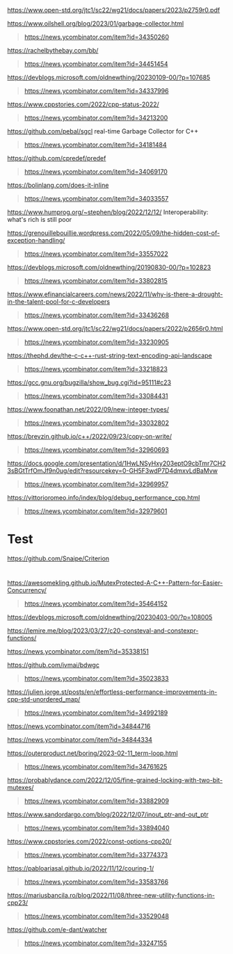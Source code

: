 https://www.open-std.org/jtc1/sc22/wg21/docs/papers/2023/p2759r0.pdf

https://www.oilshell.org/blog/2023/01/garbage-collector.html
> https://news.ycombinator.com/item?id=34350260

https://rachelbythebay.com/bb/
> https://news.ycombinator.com/item?id=34451454

https://devblogs.microsoft.com/oldnewthing/20230109-00/?p=107685
> https://news.ycombinator.com/item?id=34337996

https://www.cppstories.com/2022/cpp-status-2022/
> https://news.ycombinator.com/item?id=34213200

https://github.com/pebal/sgcl real-time Garbage Collector for C++
> https://news.ycombinator.com/item?id=34181484

https://github.com/cpredef/predef
> https://news.ycombinator.com/item?id=34069170

https://bolinlang.com/does-it-inline
> https://news.ycombinator.com/item?id=34033557

https://www.humprog.org/~stephen/blog/2022/12/12/ Interoperability: what's rich is still poor

https://grenouillebouillie.wordpress.com/2022/05/09/the-hidden-cost-of-exception-handling/
> https://news.ycombinator.com/item?id=33557022

https://devblogs.microsoft.com/oldnewthing/20190830-00/?p=102823
> https://news.ycombinator.com/item?id=33802815

https://www.efinancialcareers.com/news/2022/11/why-is-there-a-drought-in-the-talent-pool-for-c-developers
> https://news.ycombinator.com/item?id=33436268

https://www.open-std.org/jtc1/sc22/wg21/docs/papers/2022/p2656r0.html
> https://news.ycombinator.com/item?id=33230905

https://thephd.dev/the-c-c++-rust-string-text-encoding-api-landscape
> https://news.ycombinator.com/item?id=33218823

https://gcc.gnu.org/bugzilla/show_bug.cgi?id=95111#c23
> https://news.ycombinator.com/item?id=33084431

https://www.foonathan.net/2022/09/new-integer-types/
> https://news.ycombinator.com/item?id=33032802

https://brevzin.github.io/c++/2022/09/23/copy-on-write/
> https://news.ycombinator.com/item?id=32960693

https://docs.google.com/presentation/d/1HwLNSyHxy203eptO9cbTmr7CH23sBGtTrfOmJf9n0ug/edit?resourcekey=0-GH5F3wdP7D4dmxvLdBaMvw
> https://news.ycombinator.com/item?id=32969957

https://vittorioromeo.info/index/blog/debug_performance_cpp.html
> https://news.ycombinator.com/item?id=32979601

# Test
https://github.com/Snaipe/Criterion

#
https://awesomekling.github.io/MutexProtected-A-C++-Pattern-for-Easier-Concurrency/
> https://news.ycombinator.com/item?id=35464152

https://devblogs.microsoft.com/oldnewthing/20230403-00/?p=108005

https://lemire.me/blog/2023/03/27/c20-consteval-and-constexpr-functions/

https://news.ycombinator.com/item?id=35338151

https://github.com/ivmai/bdwgc
> https://news.ycombinator.com/item?id=35023833

https://julien.jorge.st/posts/en/effortless-performance-improvements-in-cpp-std-unordered_map/
> https://news.ycombinator.com/item?id=34992189

https://news.ycombinator.com/item?id=34844716

https://news.ycombinator.com/item?id=34844334

https://outerproduct.net/boring/2023-02-11_term-loop.html
> https://news.ycombinator.com/item?id=34761625

https://probablydance.com/2022/12/05/fine-grained-locking-with-two-bit-mutexes/
> https://news.ycombinator.com/item?id=33882909

https://www.sandordargo.com/blog/2022/12/07/inout_ptr-and-out_ptr
> https://news.ycombinator.com/item?id=33894040

https://www.cppstories.com/2022/const-options-cpp20/
> https://news.ycombinator.com/item?id=33774373

https://pabloariasal.github.io/2022/11/12/couring-1/
> https://news.ycombinator.com/item?id=33583766

https://mariusbancila.ro/blog/2022/11/08/three-new-utility-functions-in-cpp23/
> https://news.ycombinator.com/item?id=33529048

https://github.com/e-dant/watcher
> https://news.ycombinator.com/item?id=33247155

